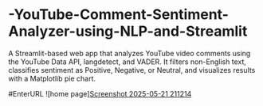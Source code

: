 # -YouTube-Comment-Sentiment-Analyzer-using-NLP-and-Streamlit
A Streamlit-based web app that analyzes YouTube video comments using the YouTube Data API, langdetect, and VADER. It filters non-English text, classifies sentiment as Positive, Negative, or Neutral, and visualizes results with a Matplotlib pie chart.

#EnterURL
![home page][Screenshot 2025-05-21 211214](https://github.com/user-attachments/assets/df5e1e49-98d8-4299-a160-5d363d53943e)

